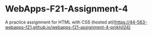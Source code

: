 # WebApps-F21-Assignment-4
A practice assignment for HTML with CSS
(hosted at)[https://44-563-webapps-f21.github.io/webapps-f21-assignment-4-pnikhil24]
